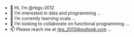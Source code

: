 - 👋 Hi, I’m @rbgs-2012
- 👀 I’m interested in data and programming ...
- 🌱 I’m currently learning scala ...
- 💞️ I’m looking to collaborate on functional programming ...
- 📫 Please reach me at rbg_2013@outlook.com ...

<!---
rbgs-2012/rbgs-2012 is a ✨ special ✨ repository because its `README.md` (this file) appears on your GitHub profile.
You can click the Preview link to take a look at your changes.
--->
